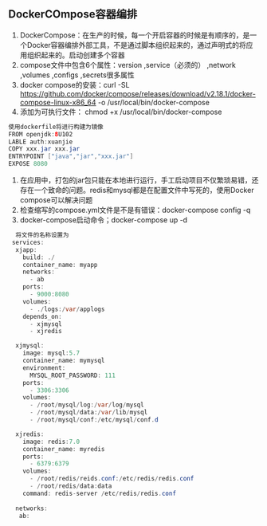 ## DockerCOmpose容器编排
1. DockerCompose：在生产的时候，每一个开启容器的时候是有顺序的，是一个Docker容器编排外部工具，不是通过脚本组织起来的，通过声明式的将应用组织起来的。启动创建多个容器
2. compose文件中包含6个属性：version ,service（必须的） ,network ,volumes ,configs ,secrets很多属性
3. docker compose的安装：curl -SL https://github.com/docker/compose/releases/download/v2.18.1/docker-compose-linux-x86_64 -o /usr/local/bin/docker-compose
4. 添加为可执行文件： chmod +x /usr/local/bin/docker-compose

 ```java
 使用dockerfile将进行构建为镜像
 FROM openjdk:8U102
 LABLE auth:xuanjie
 COPY xxx.jar xxx.jar
 ENTRYPOINT ["java","jar","xxx.jar"]
 EXPOSE 8080

```

1.  在应用中，打包的jar包只能在本地进行运行，手工启动项目不仅繁琐易错，还存在一个致命的问题。redis和mysql都是在配置文件中写死的，使用Docker compose可以解决问题
2.   检查缩写的compose.yml文件是不是有错误：docker-compose config -q
3.   docker-compose启动命令；docker-compose up -d
``` java
  将文件的名称设置为
 services:
  xjapp:
    build: ./
    container_name: myapp
    networks:
      - ab
    ports:
      - 9000:8080
    volumes:
      - ./logs:/var/applogs
    depends_on:
      - xjmysql
      - xjredis

  xjmysql:
    image: mysql:5.7
    container_name: mymysql
    environment:
      MYSQL_ROOT_PASSWORD: 111
    ports:
      - 3306:3306
    volumes:
      - /root/mysql/log:/var/log/mysql
      - /root/mysql/data:/var/lib/mysql
      - /root/mysql/conf:/etc/mysql/conf.d

  xjredis:
    image: redis:7.0
    container_name: myredis
    ports:
      - 6379:6379
    volumes:
      - /root/redis/reids.conf:/etc/redis/redis.conf
      - /root/redis/data:data
    command: redis-server /etc/redis/redis.conf
    
  networks:
   ab:
 ```
 
 

